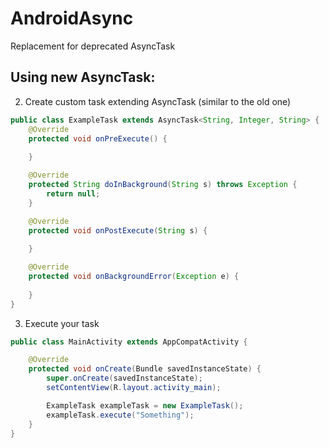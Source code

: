 # AndroidAsync
Replacement for deprecated AsyncTask

## Using new AsyncTask:
2) Create custom task extending AsyncTask (similar to the old one)

```java
public class ExampleTask extends AsyncTask<String, Integer, String> {
    @Override
    protected void onPreExecute() {
        
    }

    @Override
    protected String doInBackground(String s) throws Exception {
        return null;
    }

    @Override
    protected void onPostExecute(String s) {
        
    }

    @Override
    protected void onBackgroundError(Exception e) {
        
    }
}
```

3) Execute your task

```java
public class MainActivity extends AppCompatActivity {

    @Override
    protected void onCreate(Bundle savedInstanceState) {
        super.onCreate(savedInstanceState);
        setContentView(R.layout.activity_main);

        ExampleTask exampleTask = new ExampleTask();
        exampleTask.execute("Something");
    }
}
```
